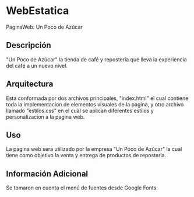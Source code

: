 # WebEstatica
PaginaWeb: Un Poco de Azúcar

## Descripción
"Un Poco de Azúcar" la tienda de café y repostería que lleva la experiencia del café a un nuevo nivel.

## Arquitectura 
Esta conformada por dos archivos principales, "index.html" el cual contiene toda la implementacion de elementos visuales de la pagina, y otro archivo llamado "estilos.css" en el cual se aplican diferentes
estilos y personalizacion a la pagina web.


## Uso
La pagina web sera utilizado por la empresa "Un Poco de Azúcar" la cual tiene como objetivo la venta y entrega de productos de reposteria.


## Información Adicional
Se tomaron en cuenta el menú de fuentes desde Google Fonts.
